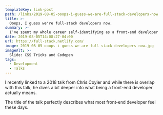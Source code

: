 ```yaml
---
templateKey: link-post
path: /links/2019-08-05-ooops-i-guess-we-are-full-stack-developers-now
title: >-
  Ooops, I guess we're full-stack developers now.
summary: >-
  I’ve spent my whole career self-identifying as a front-end developer and trying to help others become better at it.
date: 2019-08-05T14:08:27-04:00
url: https://full-stack.netlify.com/
image: 2019-08-05-ooops-i-guess-we-are-full-stack-developers-now.jpg
imageAlt: >-
  Slide: CSS Tricks and Codepen
tags:
  - Development
  - Talks
---
```


I recently linked to a 2018 talk from Chris Coyier and while there is overlap with this talk, he dives a bit deeper into what being a front-end developer actually means.

The title of the talk perfectly describes what most front-end developer feel these days.
